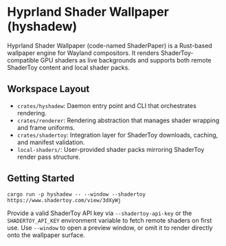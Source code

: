 # Hyprland Shader Wallpaper (hyshadew)

Hyprland Shader Wallpaper (code-named ShaderPaper) is a Rust-based wallpaper engine
for Wayland compositors. It renders ShaderToy-compatible GPU shaders as live
backgrounds and supports both remote ShaderToy content and local shader packs.

## Workspace Layout

- `crates/hyshadew`: Daemon entry point and CLI that orchestrates rendering.
- `crates/renderer`: Rendering abstraction that manages shader wrapping and frame uniforms.
- `crates/shadertoy`: Integration layer for ShaderToy downloads, caching, and manifest validation.
- `local-shaders/`: User-provided shader packs mirroring ShaderToy render pass structure.

## Getting Started

```
cargo run -p hyshadew -- --window --shadertoy https://www.shadertoy.com/view/3dXyWj
```

Provide a valid ShaderToy API key via `--shadertoy-api-key` or the `SHADERTOY_API_KEY`
environment variable to fetch remote shaders on first use. Use `--window` to open a
preview window, or omit it to render directly onto the wallpaper surface.


